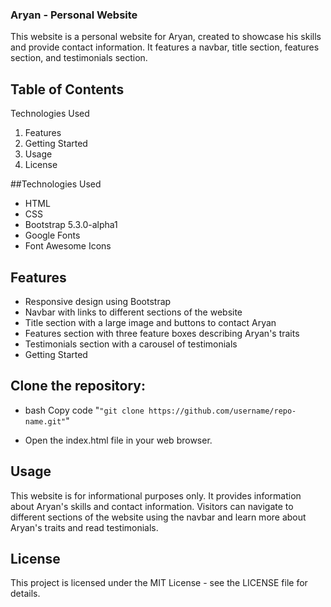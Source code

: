 ### Aryan - Personal Website

This website is a personal website for Aryan, created to showcase his skills and provide contact information. It features a navbar, title section, features section, and testimonials section.

## Table of Contents

Technologies Used
1. Features
2. Getting Started
3. Usage
4. License

##Technologies Used
- HTML
- CSS
- Bootstrap 5.3.0-alpha1
- Google Fonts
- Font Awesome Icons

## Features
- Responsive design using Bootstrap
- Navbar with links to different sections of the website
- Title section with a large image and buttons to contact Aryan
- Features section with three feature boxes describing Aryan's traits
- Testimonials section with a carousel of testimonials
- Getting Started

## Clone the repository:

- bash
Copy code
"`"git clone https://github.com/username/repo-name.git"`"

- Open the index.html file in your web browser.

## Usage
This website is for informational purposes only. It provides information about Aryan's skills and contact information. Visitors can navigate to different sections of the website using the navbar and learn more about Aryan's traits and read testimonials.

## License
This project is licensed under the MIT License - see the LICENSE file for details.

